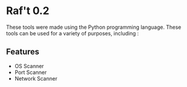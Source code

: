 # Raf't 0.2

These tools were made using the Python programming language. These tools can be used for a variety of purposes, including :

## Features

- OS Scanner
- Port Scanner
- Network Scanner


